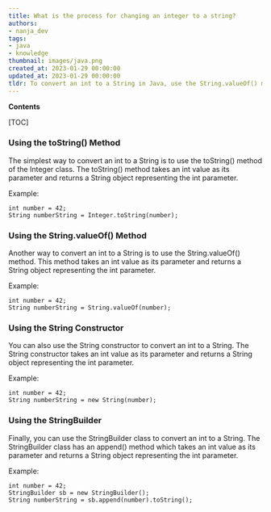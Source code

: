 ```yaml
---
title: What is the process for changing an integer to a string?
authors:
- nanja_dev
tags:
- java
- knowledge
thumbnail: images/java.png
created_at: 2023-01-29 00:00:00
updated_at: 2023-01-29 00:00:00
tldr: To convert an int to a String in Java, use the String.valueOf() method.
---
```


**Contents**

[TOC]

### Using the toString() Method

The simplest way to convert an int to a String is to use the toString() method of the Integer class. The toString() method takes an int value as its parameter and returns a String object representing the int parameter.

Example:
```
int number = 42;
String numberString = Integer.toString(number);
```

### Using the String.valueOf() Method

Another way to convert an int to a String is to use the String.valueOf() method. This method takes an int value as its parameter and returns a String object representing the int parameter.

Example:
```
int number = 42;
String numberString = String.valueOf(number);
```

### Using the String Constructor

You can also use the String constructor to convert an int to a String. The String constructor takes an int value as its parameter and returns a String object representing the int parameter.

Example:
```
int number = 42;
String numberString = new String(number);
```

### Using the StringBuilder

Finally, you can use the StringBuilder class to convert an int to a String. The StringBuilder class has an append() method which takes an int value as its parameter and returns a String object representing the int parameter.

Example:
```
int number = 42;
StringBuilder sb = new StringBuilder();
String numberString = sb.append(number).toString();
```
